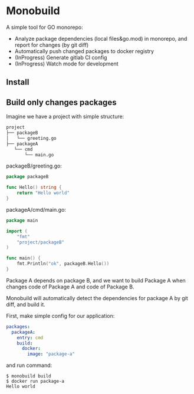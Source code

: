 # Monobuild

A simple tool for GO monorepo:

- Analyze package dependencies (local files&go.mod) in monorepo, and report for changes (by git diff)
- Automatically push changed packages to docker registry
- (InProgress) Generate gitlab CI config
- (InProgress) Watch mode for development

## Install

## Build only changes packages

Imagine we have a project with simple structure:

```bash
project
├── packageB
│   └── greeting.go
├── packageA
   └── cmd
       └── main.go
```
       
packageB/greeting.go:

```go
package packageB

func Hello() string {
	return "Hello world"
}
```

packageA/cmd/main.go:

```go
package main

import (
	"fmt"
	"project/packageB"
)

func main() {
	fmt.Println("ok", packageB.Hello())
}
```

Package A depends on package B, and we want to build Package A when changes code of Package A and code of Package B. 

Monobuild will automatically detect the dependencies for package A by git diff, and build it.

First, make simple config for our application:

```yaml
packages:
  packageA:
    entry: cmd
    build:
      docker:
        image: "package-a"
```

and run command:

```shell script
$ monobuild build
$ docker run package-a
Hello world
```

